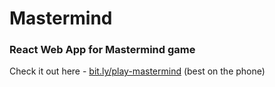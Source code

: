 # Mastermind

### React Web App for Mastermind game 

Check it out here - [bit.ly/play-mastermind](https://bit.ly/play-mastermind) (best on the phone)
